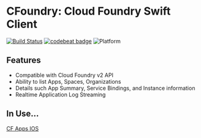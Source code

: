 # CFoundry: Cloud Foundry Swift Client
[![Build Status](https://travis-ci.org/osis/cf-ios-sdk.svg?branch=master)](https://travis-ci.org/osis/cf-ios-sdk) [![codebeat badge](https://codebeat.co/badges/5ae60e7b-4eae-4ba9-a49e-b323cc4435bf)](https://codebeat.co/projects/github-com-osis-cf-ios-sdk-master) ![Platform](https://img.shields.io/badge/platforms-iOS%209.0+-333333.svg)

## Features

- Compatible with Cloud Foundry v2 API
- Ability to list Apps, Spaces, Organizations
- Details such App Summary, Service Bindings, and Instance information
- Realtime Application Log Streaming

## In Use...

[CF Apps IOS](https://github.com/osis/cf-apps-ios)
